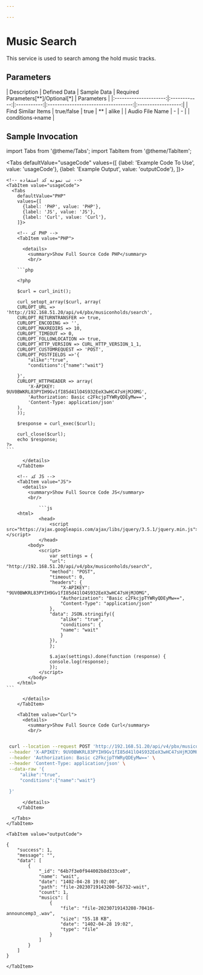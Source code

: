 ```yaml
---

---
```

# Music Search

This service is used to search among the hold music tracks.

## Parameters
<div class="custom-table">
|      Description      | Defined Data | Sample Data | Required Parameters[**]/Optional[*] |     Parameters    |
|:---------------------:|:------------:|:-----------:|:-----------------------------------:|:------------------:|
|   Find Similar Items  |   true/false |     true    |                **                   |       alike        |
|     Audio File Name   |      -       |      -      |                                    | conditions->name   |
</div>


## Sample Invocation


<!--  -->
import Tabs from '@theme/Tabs';
import TabItem from '@theme/TabItem';

  <Tabs
    defaultValue="usageCode"
    values={[
     {label: 'Example Code To Use', value: 'usageCode'},
     {label: 'Example Output', value: 'outputCode'},
    ]}>

    <!-- تب نمونه کد استفاده -->
    <TabItem value="usageCode">
      <Tabs
        defaultValue="PHP"
        values={[
          {label: 'PHP', value: 'PHP'},
          {label: 'JS', value: 'JS'},
          {label: 'Curl', value: 'Curl'},
        ]}>

        <!-- کد PHP -->
        <TabItem value="PHP">
      
          <details>
            <summary>Show Full Source Code PHP</summary>
            <br/>

		```php

		<?php

		$curl = curl_init();

		curl_setopt_array($curl, array(
		CURLOPT_URL => 'http://192.168.51.20/api/v4/pbx/musiconholds/search',
		CURLOPT_RETURNTRANSFER => true,
		CURLOPT_ENCODING => '',
		CURLOPT_MAXREDIRS => 10,
		CURLOPT_TIMEOUT => 0,
		CURLOPT_FOLLOWLOCATION => true,
		CURLOPT_HTTP_VERSION => CURL_HTTP_VERSION_1_1,
		CURLOPT_CUSTOMREQUEST => 'POST',
		CURLOPT_POSTFIELDS =>'{
			"alike":"true",
			"conditions":{"name":"wait"}
			
		}',
		CURLOPT_HTTPHEADER => array(
			'X-APIKEY: 9UV0BWKRL83PYIH9Gv1fI85d41lO4S932EeX3wHC47sHjMJOMG',
			'Authorization: Basic c2FkcjpTYWRyQDEyMw==',
			'Content-Type: application/json'
		),
		));

		$response = curl_exec($curl);

		curl_close($curl);
		echo $response;
	?>
	```

          </details>
        </TabItem>

        <!-- کد JS -->
        <TabItem value="JS">
          <details>
            <summary>Show Full Source Code JS</summary>
            <br/>

				```js
		<html>
				<head>
					<script src="https://ajax.googleapis.com/ajax/libs/jquery/3.5.1/jquery.min.js"></script>
				</head>
			<body>
				<script>
					var settings = {
					"url": "http://192.168.51.20/api/v4/pbx/musiconholds/search",
					"method": "POST",
					"timeout": 0,
					"headers": {
						"X-APIKEY": "9UV0BWKRL83PYIH9Gv1fI85d41lO4S932EeX3wHC47sHjMJOMG",
						"Authorization": "Basic c2FkcjpTYWRyQDEyMw==",
						"Content-Type": "application/json"
					},
					"data": JSON.stringify({
						"alike": "true",
						"conditions": {
						"name": "wait"
						}
					}),
					};

					$.ajax(settings).done(function (response) {
					console.log(response);
					});
				</script>
			</body>
		</html>
	```

          </details>
        </TabItem>

        <TabItem value="Curl">
          <details>
            <summary>Show Full Source Code Curl</summary>
            <br/>

   ```bash

	curl --location --request POST 'http://192.168.51.20/api/v4/pbx/musiconholds/search' \
	--header 'X-APIKEY: 9UV0BWKRL83PYIH9Gv1fI85d41lO4S932EeX3wHC47sHjMJOMG' \
	--header 'Authorization: Basic c2FkcjpTYWRyQDEyMw==' \
	--header 'Content-Type: application/json' \
	--data-raw '{
		"alike":"true",
		"conditions":{"name":"wait"}
		
	}'
```

          </details>
        </TabItem>

      </Tabs>
    </TabItem>

    <TabItem value="outputCode">

```shell
{
    "success": 1,
    "message": "",
    "data": [
        {
            "_id": "64b7f3e0f944002b8d333ce0",
            "name": "wait",
            "date": "1402-04-28 19:02:00",
            "path": "file-20230719143200-56732-wait",
            "count": 1,
            "musics": [
                {
                    "file": "file-20230719143208-70416-announcemp3_.wav",
                    "size": "55.18 KB",
                    "date": "1402-04-28 19:02",
                    "type": "file"
                }
            ]
        }
    ]
}
```
    </TabItem>

  </Tabs>
